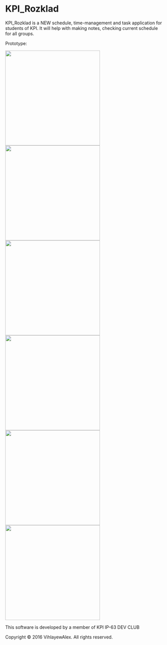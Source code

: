 # KPI_Rozklad
KPI_Rozklad is a NEW schedule, time-management and task application for students of KPI. It will help with making notes, checking current schedule for all groups. 

Prototype:

<img src="https://raw.githubusercontent.com/VihlayewAlex/KPI_Rozklad/master/readme_images/IMG_4733.png" width="300">

<img src="https://raw.githubusercontent.com/VihlayewAlex/KPI_Rozklad/master/readme_images/IMG_4733.png" width="300">

<img src="https://raw.githubusercontent.com/VihlayewAlex/KPI_Rozklad/master/readme_images/IMG_4720.png" width="300">

<img src="https://raw.githubusercontent.com/VihlayewAlex/KPI_Rozklad/master/readme_images/IMG_4718.png" width="300">

<img src="https://raw.githubusercontent.com/VihlayewAlex/KPI_Rozklad/master/readme_images/IMG_4714.png" width="300">

<img src="https://raw.githubusercontent.com/VihlayewAlex/KPI_Rozklad/master/readme_images/IMG_4716.png" width="300">


This software is developed by a member of KPI IP-63 DEV CLUB

Copyright © 2016 VihlayewAlex. All rights reserved.
